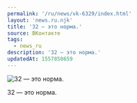 ```yaml
---
permalink: '/ru/news/vk-6329/index.html'
layout: 'news.ru.njk'
title: '32 — это норма.'
source: ВКонтакте
tags:
  - news_ru
description: '32 — это норма.'
updatedAt: 1557850659
---
```

![32 — это норма.](https://sun9-50.userapi.com/impf/YHhAtGIwF1NXLIr5GK6omGAmkQY9KSzQsjMRxQ/_ZlvCK2rLLY.jpg?size=703x991&quality=96&proxy=1&sign=11f11794da158a8406e30e2eb17eef6e&c_uniq_tag=sMffllsoAae0wBybXEhLiLsct4DB1xtDiBbfvm7jlO4&type=album)

32 — это норма.
